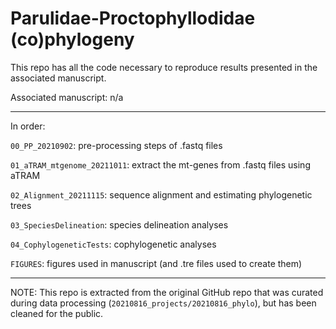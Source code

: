 # Parulidae-Proctophyllodidae (co)phylogeny

This repo has all the code necessary to reproduce results presented in the associated manuscript.

Associated manuscript: n/a

---
In order:

`00_PP_20210902`: pre-processing steps of .fastq files

`01_aTRAM_mtgenome_20211011`: extract the mt-genes from .fastq files using aTRAM

`02_Alignment_20211115`: sequence alignment and estimating phylogenetic trees

`03_SpeciesDelineation`: species delineation analyses 

`04_CophylogeneticTests`: cophylogenetic analyses

`FIGURES`: figures used in manuscript (and .tre files used to create them)

---

NOTE: This repo is extracted from the original GitHub repo that was curated during data processing (`20210816_projects/20210816_phylo`), but has been cleaned for the public.

